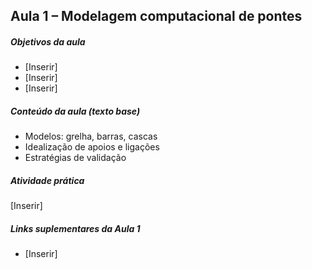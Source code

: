 ## Aula 1 – Modelagem computacional de pontes

##### Objetivos da aula
- [Inserir]
- [Inserir]
- [Inserir]

##### Conteúdo da aula (texto base)
- Modelos: grelha, barras, cascas
- Idealização de apoios e ligações
- Estratégias de validação

##### Atividade prática
[Inserir]

##### Links suplementares da Aula 1
- [Inserir]
